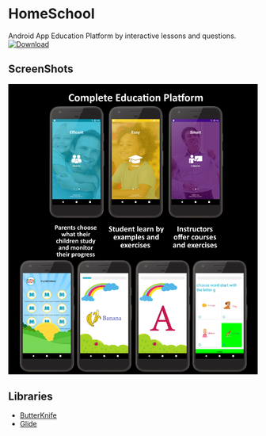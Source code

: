 # HomeSchool
Android App Education Platform by interactive lessons and questions.
<a href="https://play.google.com/store/apps/details?id=com.almanara.homeschool" rel="Download">![Download](http://androidwidgetcenter.com/wp-content/uploads/2016/11/Download-New-Basketball-Coach-2-for-Android.png)</a>

## ScreenShots
![ScreenShots](/all-land.jpg?raw=true)

## Libraries
* [ButterKnife](https://github.com/JakeWharton/butterknife)
* [Glide](https://github.com/bumptech/glide)
